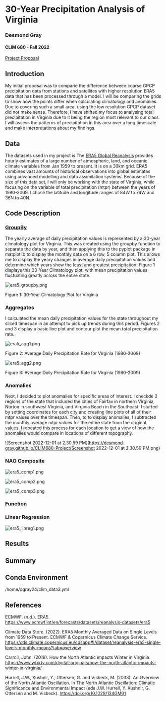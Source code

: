 # 30-Year Precipitation Analysis of Virginia
 
### Desmond Gray
#### CLIM 680 - Fall 2022

[Project Proposal](https://desmond-gray.github.io/clim680_project_proposal/)

## Introduction

My initial proposal was to comparie the difference between coarse GPCP precipitation data from stations and satellites with 
higher resolution ERA5 data that has been processed through a model. I will be comparing the grids to show how the points
differ when calculating climatology and anomalies. Due to covering such a small area, using the low resolution GPCP dataset did not make sense.
Therefore, I have shifted my focus to analysing total precipitation in Virginia due to it being the region most relevant to our class. I will assess
the patterns of precipitation in this area over a long timescale and make interpretations about my findings.

## Data

The datasets used in my project is The [ERA5 Global Reanalysis](https://www.ecmwf.int/en/forecasts/datasets/reanalysis-datasets/era5) provides hourly estimates of a large number of atmospheric, land, and oceanic climate variables from Jan 1959 to present.  It is on a 30km grid. ERA5 combines vast amounts of historical observations into global estimates using advanced modelling and data assimilation systems. Because of the size of this data set, I will only be working with the state of Virginia, while focusing on the variable of total precipitation (mtpr) between the years of 1980-2009. I chose the latitude and longitude ranges of 84W to 74W and 36N to 40N.

## Code Description

### [GroupBy](https://desmond-gray.github.io/CLIM680-Project/ERA5_GroupBy.ipynb)

The yearly average of daily precipitation values is represented by a 30-year climatology plot for Virginia. This was created using the groupby function to separate the data by year, and then applying this to the pyplot package in matplotlib to display the monthly data on a 6 row, 5 column plot. This allows me to display the yeary changes in average daily precipitation values and determine which years show the least and greatest precipitation. Figure 1 displays this 30-Year Climatology plot, with mean precipitation values fluctuating greatly across the entire state.

![era5_groupby.png](https://desmond-gray.github.io/CLIM680-Project/era5_groupby.png)

Figure 1: 30-Year Climatology Plot for Virginia

### Aggregates

I calculated the mean daily precipitation values for the state throughout my sliced timespan in an attempt to pick up trends during this period. Figures 2 and 3 display a basic line plot and contour plot the mean total precipitation rate.

![era5_agg1.png](https://desmond-gray.github.io/CLIM680-Project/era5_agg1.png)

Figure 2: Average Daily Precipitation Rate for Virginia (1980-2009)

![era5_agg2.png](https://desmond-gray.github.io/CLIM680-Project/era5_agg2.png)

Figure 3: Average Daily Precipitation Rate for Virginia (1980-2009)

### Anomalies

Next, I decided to plot anomalies for specific areas of interest. I checkde 3 regions of the state that included the cities of Fairfax in northern Virginia, Norton in southwest Virginia, and Virginia Beach in the Southeast. I started by setting coordinates for each city and creating line plots of all of their mtpr values over the timespan. Then, to to display anomalies, I subtracted the monthly average mtpr values for the entire state from the original values. I repeated this process for each location to get a view of how the anomalies would compare in locations of different topography.

![Screenshot 2022-12-01 at 2.30.59 PM](https://desmond-gray.github.io/CLIM680-Project/Screenshot 2022-12-01 at 2.30.59 PM.png)

### NAO Composite

![era5_comp1.png](https://desmond-gray.github.io/CLIM680-Project/era5_comp1.png)

![era5_comp2.png](https://desmond-gray.github.io/CLIM680-Project/era5_comp2.png)

![era5_comp3.png](https://desmond-gray.github.io/CLIM680-Project/era5_comp3.png)

### [Function](https://desmond-gray.github.io/CLIM680-Project/ERA5_PythonFunction.ipynb)



### Linear Regression

![era5_linreg1.png](https://desmond-gray.github.io/CLIM680-Project/era5_linreg1.png)

## Results


## Summary



## Conda Environment

/home/dgray24/clim_data3.yml

## References

ECMWF. (n.d.). ERA5. https://www.ecmwf.int/en/forecasts/datasets/reanalysis-datasets/era5

Climate Data Store. (2022). ERA5 Monthly Averaged Data on Single Levels from 1959 to Present. ECMWF & Copernicus Climate Change Service. 
https://cds.climate.copernicus.eu/cdsapp#!/dataset/reanalysis-era5-single-levels-monthly-means?tab=overview

Carroll, John. (2018). How the North Atlantic impacts Winter in Virginia. https://www.wfxrtv.com/digital-originals/how-the-north-atlantic-impacts-winter-in-virginia/

Hurrell, J.W., Kushnir, Y., Ottersen, G. and Visbeck, M. (2003). An Overview of the North Atlantic Oscillation. In The North Atlantic 
Oscillation: Climatic Significance and Environmental Impact (eds J.W. Hurrell, Y. Kushnir, G. Ottersen and M. Visbeck). https://doi.org/10.1029/134GM01
